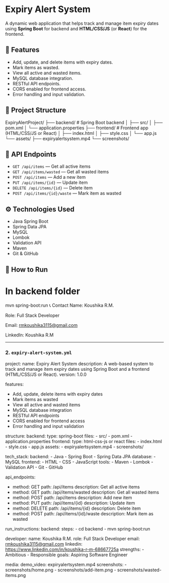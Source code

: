 # Expiry Alert System

A dynamic web application that helps track and manage item expiry dates using **Spring Boot** for backend and **HTML/CSS/JS** (or **React**) for the frontend.

## 🔧 Features
- Add, update, and delete items with expiry dates.
- Mark items as wasted.
- View all active and wasted items.
- MySQL database integration.
- RESTful API endpoints.
- CORS enabled for frontend access.
- Error handling and input validation.

## 📁 Project Structure
ExpiryAlertProject/
├── backend/ # Spring Boot backend
│ ├── src/
│ ├── pom.xml
│ └── application.properties
├── frontend/ # Frontend app (HTML/CSS/JS or React)
│ ├── index.html
│ ├── style.css
│ └── app.js
└── assets/
├── expiryalertsystem.mp4
└── screenshots/


## 🔌 API Endpoints
- `GET /api/items` — Get all active items
- `GET /api/items/wasted` — Get all wasted items
- `POST /api/items` — Add a new item
- `PUT /api/items/{id}` — Update item
- `DELETE /api/items/{id}` — Delete item
- `POST /api/items/{id}/waste` — Mark item as wasted

## ⚙️ Technologies Used
- Java Spring Boot
- Spring Data JPA
- MySQL
- Lombok
- Validation API
- Maven
- Git & GitHub

## 🚀 How to Run

# In backend folder
mvn spring-boot:run
📞 Contact
Name: Koushika R.M.

Role: Full Stack Developer

Email: rmkoushika3115@gmail.com

LinkedIn: Koushika R.M

---

### **2. `expiry-alert-system.yml`**

project:
  name: Expiry Alert System
  description: A web-based system to track and manage item expiry dates using Spring Boot and a frontend (HTML/CSS/JS or React).
  version: 1.0.0

features:
  - Add, update, delete items with expiry dates
  - Mark items as wasted
  - View all active and wasted items
  - MySQL database integration
  - RESTful API endpoints
  - CORS enabled for frontend access
  - Error handling and input validation

structure:
  backend:
    type: spring-boot
    files:
      - src/
      - pom.xml
      - application.properties
  frontend:
    type: html-css-js or react
    files:
      - index.html
      - style.css
      - app.js
  assets:
    - expiryalertsystem.mp4
    - screenshots/

tech_stack:
  backend:
    - Java
    - Spring Boot
    - Spring Data JPA
  database:
    - MySQL
  frontend:
    - HTML
    - CSS
    - JavaScript
  tools:
    - Maven
    - Lombok
    - Validation API
    - Git
    - GitHub

api_endpoints:
  - method: GET
    path: /api/items
    description: Get all active items
  - method: GET
    path: /api/items/wasted
    description: Get all wasted items
  - method: POST
    path: /api/items
    description: Add new item
  - method: PUT
    path: /api/items/{id}
    description: Update item
  - method: DELETE
    path: /api/items/{id}
    description: Delete item
  - method: POST
    path: /api/items/{id}/waste
    description: Mark item as wasted

run_instructions:
  backend:
    steps:
      - cd backend
      - mvn spring-boot:run

developer:
  name: Koushika R.M.
  role: Full Stack Developer
  email: rmkoushika3115@gmail.com
  linkedin: https://www.linkedin.com/in/koushika-r-m-68667725a
  strengths:
    - Ambitious
    - Responsible
  goals: Aspiring Software Engineer

media:
  demo_video: expiryalertsystem.mp4
  screenshots:
    - screenshots/home.png
    - screenshots/add-item.png
    - screenshots/wasted-items.png
